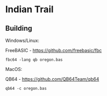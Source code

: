 Indian Trail
============

## Building

Windows/Linux:

FreeBASIC - https://github.com/freebasic/fbc

```
fbc64 -lang qb oregon.bas
```

MacOS:

QB64 - https://github.com/QB64Team/qb64

```
qb64 -c oregon.bas
```
